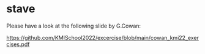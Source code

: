 # stave

Please have a look at the following slide by G.Cowan:

https://github.com/KMISchool2022/excercise/blob/main/cowan_kmi22_exercises.pdf
